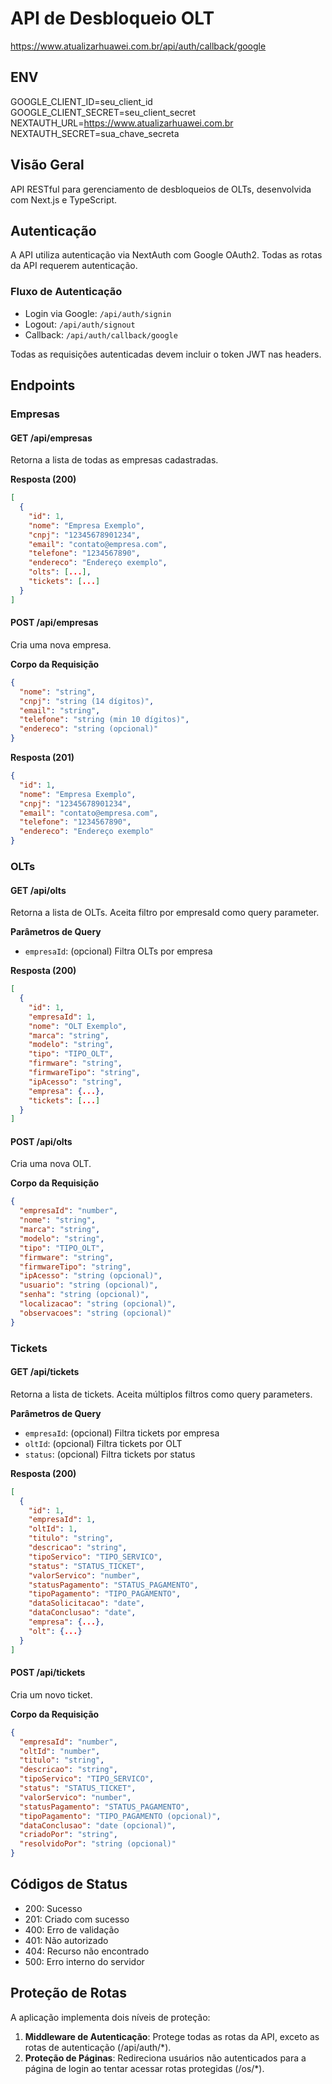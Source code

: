 # API de Desbloqueio OLT

https://www.atualizarhuawei.com.br/api/auth/callback/google

## ENV

GOOGLE_CLIENT_ID=seu_client_id
GOOGLE_CLIENT_SECRET=seu_client_secret
NEXTAUTH_URL=https://www.atualizarhuawei.com.br
NEXTAUTH_SECRET=sua_chave_secreta

## Visão Geral

API RESTful para gerenciamento de desbloqueios de OLTs, desenvolvida com Next.js e TypeScript.

## Autenticação

A API utiliza autenticação via NextAuth com Google OAuth2. Todas as rotas da API requerem autenticação.

### Fluxo de Autenticação

- Login via Google: `/api/auth/signin`
- Logout: `/api/auth/signout`
- Callback: `/api/auth/callback/google`

Todas as requisições autenticadas devem incluir o token JWT nas headers.

## Endpoints

### Empresas

#### GET /api/empresas

Retorna a lista de todas as empresas cadastradas.

**Resposta (200)**

```json
[
  {
    "id": 1,
    "nome": "Empresa Exemplo",
    "cnpj": "12345678901234",
    "email": "contato@empresa.com",
    "telefone": "1234567890",
    "endereco": "Endereço exemplo",
    "olts": [...],
    "tickets": [...]
  }
]
```

#### POST /api/empresas

Cria uma nova empresa.

**Corpo da Requisição**

```json
{
  "nome": "string",
  "cnpj": "string (14 dígitos)",
  "email": "string",
  "telefone": "string (min 10 dígitos)",
  "endereco": "string (opcional)"
}
```

**Resposta (201)**

```json
{
  "id": 1,
  "nome": "Empresa Exemplo",
  "cnpj": "12345678901234",
  "email": "contato@empresa.com",
  "telefone": "1234567890",
  "endereco": "Endereço exemplo"
}
```

### OLTs

#### GET /api/olts

Retorna a lista de OLTs. Aceita filtro por empresaId como query parameter.

**Parâmetros de Query**

- `empresaId`: (opcional) Filtra OLTs por empresa

**Resposta (200)**

```json
[
  {
    "id": 1,
    "empresaId": 1,
    "nome": "OLT Exemplo",
    "marca": "string",
    "modelo": "string",
    "tipo": "TIPO_OLT",
    "firmware": "string",
    "firmwareTipo": "string",
    "ipAcesso": "string",
    "empresa": {...},
    "tickets": [...]
  }
]
```

#### POST /api/olts

Cria uma nova OLT.

**Corpo da Requisição**

```json
{
  "empresaId": "number",
  "nome": "string",
  "marca": "string",
  "modelo": "string",
  "tipo": "TIPO_OLT",
  "firmware": "string",
  "firmwareTipo": "string",
  "ipAcesso": "string (opcional)",
  "usuario": "string (opcional)",
  "senha": "string (opcional)",
  "localizacao": "string (opcional)",
  "observacoes": "string (opcional)"
}
```

### Tickets

#### GET /api/tickets

Retorna a lista de tickets. Aceita múltiplos filtros como query parameters.

**Parâmetros de Query**

- `empresaId`: (opcional) Filtra tickets por empresa
- `oltId`: (opcional) Filtra tickets por OLT
- `status`: (opcional) Filtra tickets por status

**Resposta (200)**

```json
[
  {
    "id": 1,
    "empresaId": 1,
    "oltId": 1,
    "titulo": "string",
    "descricao": "string",
    "tipoServico": "TIPO_SERVICO",
    "status": "STATUS_TICKET",
    "valorServico": "number",
    "statusPagamento": "STATUS_PAGAMENTO",
    "tipoPagamento": "TIPO_PAGAMENTO",
    "dataSolicitacao": "date",
    "dataConclusao": "date",
    "empresa": {...},
    "olt": {...}
  }
]
```

#### POST /api/tickets

Cria um novo ticket.

**Corpo da Requisição**

```json
{
  "empresaId": "number",
  "oltId": "number",
  "titulo": "string",
  "descricao": "string",
  "tipoServico": "TIPO_SERVICO",
  "status": "STATUS_TICKET",
  "valorServico": "number",
  "statusPagamento": "STATUS_PAGAMENTO",
  "tipoPagamento": "TIPO_PAGAMENTO (opcional)",
  "dataConclusao": "date (opcional)",
  "criadoPor": "string",
  "resolvidoPor": "string (opcional)"
}
```

## Códigos de Status

- 200: Sucesso
- 201: Criado com sucesso
- 400: Erro de validação
- 401: Não autorizado
- 404: Recurso não encontrado
- 500: Erro interno do servidor

## Proteção de Rotas

A aplicação implementa dois níveis de proteção:

1. **Middleware de Autenticação**: Protege todas as rotas da API, exceto as rotas de autenticação (/api/auth/\*).
2. **Proteção de Páginas**: Redireciona usuários não autenticados para a página de login ao tentar acessar rotas protegidas (/os/\*).
